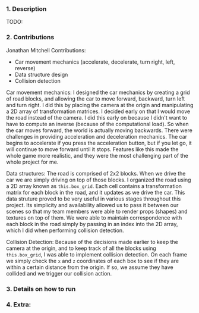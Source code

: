 ### 1. Description
TODO: 

### 2. Contributions
Jonathan Mitchell
Contributions:
* Car movement mechanics (accelerate, decelerate, turn right, left, reverse)
* Data structure design
* Collision detection

Car movement mechanics: 
I designed the car mechanics by creating a grid of road blocks, and allowing the car to move forward, backward, turn left and turn right. I did this by placing the camera at the origin and manipulating a 2D array of transformation matrices. I decided early on that I would move the road instead of the camera. 
I did this early on because I didn't want to have to compute an inverse (because of the computational load). So when the car moves forward, the world is actually moving backwards. There were challenges in providing acceleration and deceleration mechanics. The car begins to accelerate if you press the acceleration button, but if you let go, it will continue to move forward until it stops. Features like this made the whole game more realistic, and they were the most challenging part of the whole project for me.

Data structures:
The road is comprised of 2x2 blocks. When we drive the car we are simply driving on top of those blocks. I organized the road using a 2D array known as `this.box_grid`. Each cell contains a transformation matrix for each block in the road, and it updates as we drive the car. This data struture proved to be very useful in various stages throughout this project. Its simplicity and availability allowed us to pass it between our scenes so that my team members were able to render props (shapes) and textures on top of them. We were able to maintain correspondence with each block in the road simply by passing in an index into the 2D array, which I did when performing collision detection.

Collision Detection:
Because of the decisions made earlier to keep the camera at the origin, and to keep track of all the blocks using `this.box_grid`, I was able to implement collision detection. On each frame we simply check the `x` and `z` coordinates of each box to see if they are within a certain distance from the origin. If so, we assume they have collided and we trigger our collision action.


### 3. Details on how to run


### 4. Extra:



